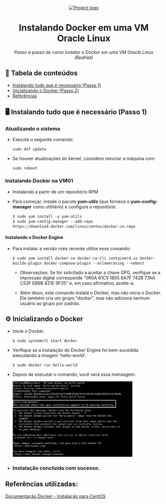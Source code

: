 <p align="center">
  <a href="" rel="noopener">
 <img width=400px height=100px src="https://upload.wikimedia.org/wikipedia/commons/thumb/4/45/Logo_CompassoUOL_Positivo.png/1200px-Logo_CompassoUOL_Positivo.png" alt="Project logo"></a>
</p>

<h1 align="center">Instalando Docker em uma VM Oracle Linux</h1> 
<p align="center"><i>Passo a passo de como instalar o Docker em uma VM Oracle Linux (RedHat)</i></p>

## 📝 Tabela de conteúdos
- [Instalando tudo que é necessário (Passo 1)](#step1)
- [Inicializando o Docker (Passo 2)](#step2)
- [Referências](#documentation)

## 🖥️ Instalando tudo que é necessário (Passo 1)<a name = "step1"></a>

### Atualizando o sistema
- Execute o seguinte comando:
    ```
    sudo dnf update
    ```
    
- Se houver atualizações do kernel, considere reiniciar a máquina com:

    ```
    sudo reboot
    ```

### Instalando Docker na VM01

- Instalando a partir de um repositório RPM
- Para começar, instale o pacote **yum-utils** (que fornece o **yum-config-manager** como utilitário) e configure o repositório.

    ```
    $ sudo yum install -y yum-utils
    $ sudo yum-config-manager --add-repo https://download.docker.com/linux/centos/docker-ce.repo
    ```

#### Instalando o Docker Engine

- Para instalar a versão mais recente utilize esse comando:

    ```
    $ sudo yum install docker-ce docker-ce-cli containerd.io docker-buildx-plugin docker-compose-plugin --allowerasing --nobest
    ```

    - Observações: Se for solicitado a aceitar a chave GPG, verifique se a impressão digital corresponde "060A 61C5 1B55 8A7F 742B 77AA C52F EB6B 621E 9F35" e, em caso afirmativo, aceite-a.
    
    - Além disso, este comando instala o Docker, mas não inicia o Docker. Ele também cria um grupo "docker", mas não adiciona nenhum usuário ao grupo por padrão.

## ⚙️ Inicializando o Docker <a name = "step2"></a>

- Inicie o Docker.

    ```
    $ sudo systemctl start docker
    ```

- Verifique se a instalação do Docker Engine foi bem-sucedida executando a imagem 'hello-world'.

    ```
    $ sudo docker run hello-world
    ```

- Depois de executar o comando, você verá essa mensagem:

    <img src="./Screenshots/capture-docker-working-well.png" width="80%">

- ### Instalação concluída com sucesso.

## Referências utilizadas:<a name="documentation"></a>
[Documentação Docker - Instalação para CentOS](https://docs.docker.com/engine/install/centos/)